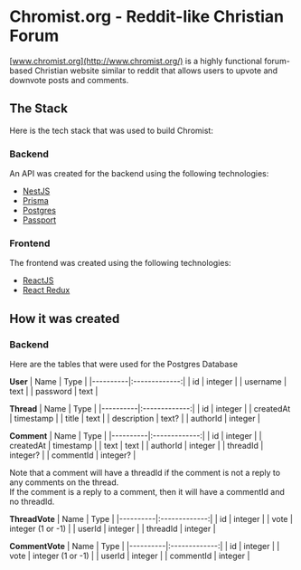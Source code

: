 # Chromist.org - Reddit-like Christian Forum

[www.chromist.org](http://www.chromist.org/) is a highly functional forum-based Christian website similar to reddit that allows users to upvote and downvote posts and comments.<br />

## The Stack

Here is the tech stack that was used to build Chromist:

### Backend

An API was created for the backend using the following technologies:

- [NestJS](https://nestjs.com/)
- [Prisma](https://www.prisma.io/)
- [Postgres](https://www.postgresql.org/)
- [Passport](https://www.passportjs.org/)

### Frontend

The frontend was created using the following technologies:

- [ReactJS](https://reactjs.org/)
- [React Redux](https://react-redux.js.org/)

## How it was created

### Backend

Here are the tables that were used for the Postgres Database

**User**
| Name | Type |
|----------|:-------------:|
| id | integer |
| username | text |
| password | text |

**Thread**
| Name | Type |
|----------|:-------------:|
| id | integer |
| createdAt | timestamp |
| title | text |
| description | text? |
| authorId | integer |

**Comment**
| Name | Type |
|----------|:-------------:|
| id | integer |
| createdAt | timestamp |
| text | text |
| authorId | integer |
| threadId | integer? |
| commentId | integer? |

Note that a comment will have a threadId if the comment is not a reply to any comments on the thread.\
If the comment is a reply to a comment, then it will have a commentId and no threadId.

**ThreadVote**
| Name | Type |
|----------|:-------------:|
| id | integer |
| vote | integer (1 or -1) |
| userId | integer |
| threadId | integer |

**CommentVote**
| Name | Type |
|----------|:-------------:|
| id | integer |
| vote | integer (1 or -1) |
| userId | integer |
| commentId | integer |

